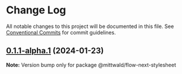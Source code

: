 # Change Log

All notable changes to this project will be documented in this file. See
[Conventional Commits](https://conventionalcommits.org) for commit guidelines.

## [0.1.1-alpha.1](https://github.com/mittwald/flow/compare/v0.1.1-alpha.0...v0.1.1-alpha.1) (2024-01-23)

**Note:** Version bump only for package @mittwald/flow-next-stylesheet
